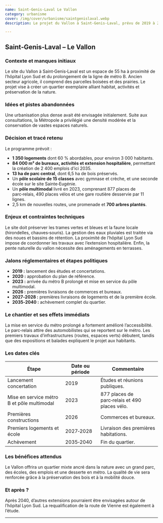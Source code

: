 ```yaml
---
name: Saint-Genis-Laval Le Vallon
category: urbanisme
cover: /img/cover/urbanisme/saintgenislaval.webp
description: Le projet du Vallon à Saint-Genis-Laval, prévu de 2019 à 2040 sur 55 ha, prévoit 1 350 logements (60 % abordables), 84 000 m² de bureaux, activités et extension hospitalière, un parc central de 13 ha dont 6,5 ha de bois préservés, deux écoles, un pôle scolaire et un pôle multimodal (877 places de parc-relais, 490 places vélos). Il inclut 2,5 km de nouvelles voiries, une promenade, 700 arbres plantés et des aménagements en terrasses. Les objectifs sont de créer un quartier mixte, préserver la biodiversité et tirer parti du prolongement du métro B.

---
```

## Saint‑Genis‑Laval – **Le Vallon**

### Contexte et manques initiaux

Le site du Vallon à Saint‑Genis‑Laval est un espace de 55 ha à proximité de l’hôpital Lyon Sud et du prolongement de la ligne de métro B. Ancien secteur agricole, il comprend des parcelles boisées et des prairies. Le projet vise à créer un quartier exemplaire alliant habitat, activités et préservation de la nature.

### Idées et pistes abandonnées

Une urbanisation plus dense avait été envisagée initialement. Suite aux consultations, la Métropole a privilégié une densité modérée et la conservation de vastes espaces naturels.

### Décision et tracé retenu

Le programme prévoit :

- **1 350 logements** dont 60 % abordables, pour environ 3 000 habitants.
- **84 000 m² de bureaux, activités et extension hospitalière**, permettant la création de 2 400 emplois d’ici 2035.
- **13 ha de parc central**, dont 6,5 ha de bois préservés.
- Un **pôle scolaire de 15 classes** avec gymnase et crèche, et une seconde école sur le site Sainte‑Eugénie.
- Un **pôle multimodal** livré en 2023, comprenant 877 places de parc‑relais, 490 places vélos et une gare routière desservie par 11 lignes.
- 2,5 km de nouvelles routes, une promenade et **700 arbres plantés**.

### Enjeux et contraintes techniques

Le site doit préserver les trames vertes et bleues et la faune locale (hirondelles, chauves‑souris). La gestion des eaux pluviales est traitée via des noues et bassins de rétention. La proximité de l’hôpital Lyon Sud impose de coordonner les travaux avec l’extension hospitalière. Enfin, la pente naturelle du vallon nécessite des aménagements en terrasses.

### Jalons réglementaires et étapes politiques

- **2019 :** lancement des études et concertations.
- **2020 :** approbation du plan de référence.
- **2023 :** arrivée du métro B prolongé et mise en service du pôle multimodal.
- **2026 :** premières livraisons de commerces et bureaux.
- **2027‑2028 :** premières livraisons de logements et de la première école.
- **2035‑2040 :** achèvement complet du quartier.

### Le chantier et ses effets immédiats

La mise en service du métro prolongé a fortement amélioré l’accessibilité. Le parc‑relais attire des automobilistes qui se reportent sur le métro. Les premiers travaux d’infrastructures (routes, espaces verts) débutent, tandis que des expositions et balades expliquent le projet aux habitants.

### Les dates clés

| Étape | Date ou période | Commentaire |
| --- | --- | --- |
| Lancement concertation | 2019 | Études et réunions publiques. |
| Mise en service métro B et pôle multimodal | 2023 | 877 places de parc‑relais et 490 places vélo. |
| Premières constructions | 2026 | Commerces et bureaux. |
| Premiers logements et école | 2027‑2028 | Livraison des premières habitations. |
| Achèvement | 2035‑2040 | Fin du quartier. |

### Les bénéfices attendus

Le Vallon offrira un quartier mixte ancré dans la nature avec un grand parc, des écoles, des emplois et une desserte en métro. La qualité de vie sera renforcée grâce à la préservation des bois et à la mobilité douce.

### Et après ?

Après 2040, d’autres extensions pourraient être envisagées autour de l’hôpital Lyon Sud. La requalification de la route de Vienne est également à l’étude.

---
